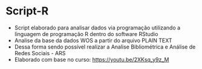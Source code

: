 # Script-R

- Script elaborado para analisar dados via programação utilizando a linguagem de programação R dentro do software RStudio
- Analise da base da dados WOS a partir do arquivo PLAIN TEXT
- Dessa forma sendo possível realizar a Analise Bibliométrica e Análise de Redes Sociais - ARS
- Elaborado com base no curso: https://youtu.be/2XKsq_y9z_M
